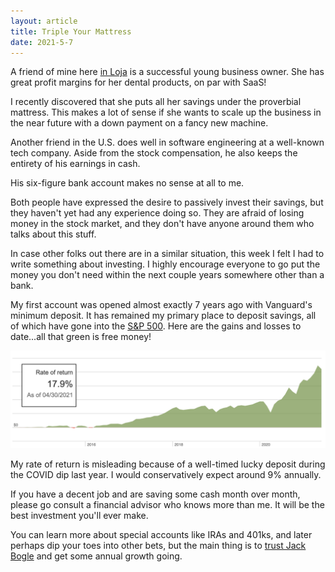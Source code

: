 ```yaml
---
layout: article
title: Triple Your Mattress
date: 2021-5-7
---
```


A friend of mine here [in Loja](/visit) is a successful young business owner. She has great profit margins for her dental products, on par with SaaS!

I recently discovered that she puts all her savings under the proverbial mattress. This makes a lot of sense if she wants to scale up the business in the near future with a down payment on a fancy new machine.

Another friend in the U.S. does well in software engineering at a well-known tech company. Aside from the stock compensation, he also keeps the entirety of his earnings in cash.

His six-figure bank account makes no sense at all to me.

Both people have expressed the desire to passively invest their savings, but they haven't yet had any experience doing so. They are afraid of losing money in the stock market, and they don't have anyone around them who talks about this stuff.

In case other folks out there are in a similar situation, this week I felt I had to write something about investing. I highly encourage everyone to go put the money you don't need within the next couple years somewhere other than a bank. 

My first account was opened almost exactly 7 years ago with Vanguard's minimum deposit. It has remained my primary place to deposit savings, all of which have gone into the [S&P 500](https://investor.vanguard.com/mutual-funds/profile/VFIAX). Here are the gains and losses to date...all that green is free money!

![](/img/performance.png)

My rate of return is misleading because of a well-timed lucky deposit during the COVID dip last year. I would conservatively expect around 9% annually.

If you have a decent job and are saving some cash month over month, please go consult a financial advisor who knows more than me. It will be the best investment you'll ever make.

You can learn more about special accounts like IRAs and 401ks, and later perhaps dip your toes into other bets, but the main thing is to [trust Jack Bogle](https://smile.amazon.com/Little-Book-Common-Sense-Investing/dp/1119404509/) and get some annual growth going.
